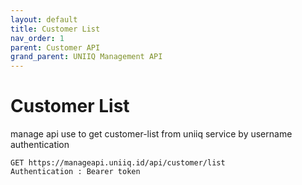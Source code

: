 ```yaml
---
layout: default
title: Customer List
nav_order: 1
parent: Customer API
grand_parent: UNIIQ Management API
---
```


# Customer List

manage api use to get customer-list from uniiq service by username authentication

```
GET https://manageapi.uniiq.id/api/customer/list
Authentication : Bearer token
```